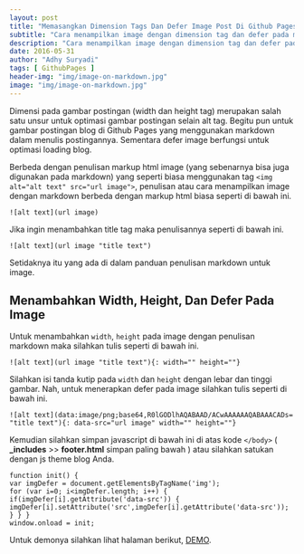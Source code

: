 ```yaml
---
layout: post
title: "Memasangkan Dimension Tags Dan Defer Image Post Di Github Pages"
subtitle: "Cara menampilkan image dengan dimension tag dan defer pada markdown Github Pages."
description: "Cara menampilkan image dengan dimension tag dan defer pada markdown untuk optimasi blog di Github Pages."
date: 2016-05-31
author: "Adhy Suryadi"
tags: [ GithubPages ]
header-img: "img/image-on-markdown.jpg"
image: "img/image-on-markdown.jpg"
---
```


Dimensi pada gambar postingan (width dan height tag) merupakan salah satu unsur untuk optimasi gambar postingan selain alt tag. Begitu pun untuk gambar postingan blog di Github Pages yang menggunakan markdown dalam menulis postingannya. Sementara defer image berfungsi untuk optimasi loading blog.

Berbeda dengan penulisan markup html image (yang sebenarnya bisa juga digunakan pada markdown) yang seperti biasa menggunakan tag `<img alt="alt text" src="url image">`, penulisan atau cara menampilkan image dengan markdown berbeda dengan markup html biasa seperti di bawah ini.

```
![alt text](url image)
```

Jika ingin menambahkan title tag maka penulisannya seperti di bawah ini.

```
![alt text](url image "title text")
```

Setidaknya itu yang ada di dalam panduan penulisan markdown untuk image.

## Menambahkan Width, Height, Dan Defer Pada Image

Untuk menambahkan `width`, `height` pada image dengan penulisan markdown maka silahkan tulis seperti di bawah ini.

```
![alt text](url image "title text"){: width="" height=""}
```

Silahkan isi tanda kutip pada `width` dan `height` dengan lebar dan tinggi gambar. Nah, untuk menerapkan defer pada image silahkan tulis seperti di bawah ini.

```
![alt text](data:image/png;base64,R0lGODlhAQABAAD/ACwAAAAAAQABAAACADs= "title text"){: data-src="url image" width="" height=""}
```

Kemudian silahkan simpan javascript di bawah ini di atas kode `</body>` ( **_includes** >> **footer.html** simpan paling bawah ) atau silahkan satukan dengan js theme blog Anda.

```
function init() {
var imgDefer = document.getElementsByTagName('img');
for (var i=0; i<imgDefer.length; i++) {
if(imgDefer[i].getAttribute('data-src')) {
imgDefer[i].setAttribute('src',imgDefer[i].getAttribute('data-src'));
} } }
window.onload = init;
```

Untuk demonya silahkan lihat halaman berikut, [DEMO](http://kompiajaib.github.io/2016/05/31/perangkap-iklan/ "Demo").
